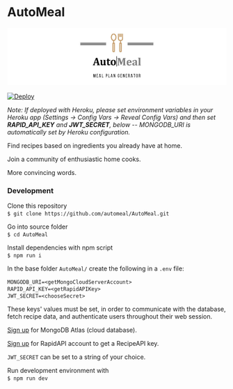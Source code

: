 # AutoMeal

![](./img/logo.jpg)

[![Deploy](https://www.herokucdn.com/deploy/button.svg)](https://heroku.com/deploy)

_Note: If deployed with Heroku, please set environment variables in your Heroku app (Settings -> Config Vars -> Reveal Config Vars) and then set **RAPID_API_KEY** and **JWT_SECRET**, below -- MONGODB_URI is automatically set by Heroku configuration._

Find recipes based on ingredients you already have at home.

Join a community of enthusiastic home cooks.

More convincing words.

### Development

Clone this repository  
`$ git clone https://github.com/automeal/AutoMeal.git`

Go into source folder  
`$ cd AutoMeal`

Install dependencies with npm script  
`$ npm run i`

In the base folder `AutoMeal/` create the following in a `.env` file:

```
MONGODB_URI=<getMongoCloudServerAccount>
RAPID_API_KEY=<getRapidAPIKey>
JWT_SECRET=<chooseSecret>
```

These keys' values must be set, in order to communicate with the database, fetch recipe data, and authenticate users throughout their web session.

[Sign up](https://www.mongodb.com/cloud/atlas) for MongoDB Atlas (cloud database).

[Sign up](https://rapidapi.com/spoonacular/api/recipe-food-nutrition) for RapidAPI account to get a RecipeAPI key.

`JWT_SECRET` can be set to a string of your choice.

Run development environment with  
`$ npm run dev`
